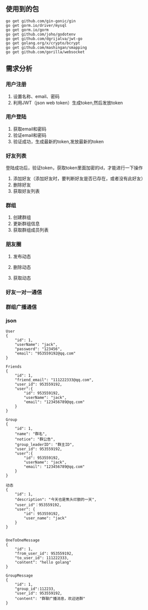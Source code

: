 ## 使用到的包
```text
go get github.com/gin-gonic/gin
go get gorm.io/driver/mysql
go get gorm.io/gorm
go get github.com/joho/godotenv
go get github.com/dgrijalva/jwt-go
go get golang.org/x/crypto/bcrypt
go get github.com/mashingan/smapping
go get github.com/gorilla/websocket
```

## 需求分析
### 用户注册

1. 设置名称、email、密码
2. 利用JWT（json web token）生成token,然后发放token

### 用户登陆

1. 获取email和密码
2. 验证email和密码
3. 验证成功，生成最新的token,发放最新的token

### 好友列表

登陆成功后，验证token，获取token里面加密的id，才能进行一下操作

1. 添加好友（添加好友时，要判断好友是否已存在，或者没有此好友）
2. 删除好友
3. 获取好友列表

### 群组

1. 创建群组
2. 更新群组信息
3. 获取群组成员列表

### 朋友圈

1. 发布动态

2. 删除动态

3. 获取动态

   

### 好友一对一通信




### 群组广播通信



### json
```text
User
{
	"id": 1,
	"userName": "jack",
	"password": "123456",
	"email": "953559192@qq.com"
}

Friends
{
	"id": 1,
    "friend_email": "111222333@qq.com",
	"user_id": 953559192,
    "user":{
        "id": 953559192,
	    "userName": "jack",
	    "email": "123456789@qq.com"
    }
}

Group
{
	"id": 1,
	"name": "群名",
	"notice": "群公告",
	"group_leaderID": "群主ID",
	"user_id": 953559192,
    "user":{
        "id": 953559192,
	    "userName": "jack",
	    "email": "123456789@qq.com"
    }
}

动态 
{
    "id": 1,
    "description": "今天也是焦头烂额的一天",
    "user_id"：953559192,
    "user": {
    	"id": 953559192,
		"user_name": "jack"
	}
}


OneToOneMessage
{
	"id": 1,
	"from_user_id": 953559192,
	"to_user_id": 111222333,
	"content": "hello golang"
}

GroupMessage
{
    "id": 1,
    "group_id":112233,
    "user_id": 953559192,
    "content": "群聊广播消息，欢迎进群"
}
```

